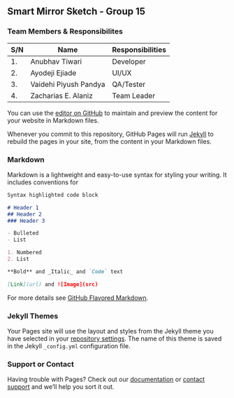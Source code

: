 ## Smart Mirror Sketch - Group 15

### Team Members & Responsibilites
S/N|Name                    |Responsibilities
---|------------------------|----------------
1. |Anubhav Tiwari          |Developer
2. |Ayodeji Ejiade          |UI/UX 
3. |Vaidehi Piyush Pandya   |QA/Tester
4. |Zacharias E. Alaniz     |Team Leader

You can use the [editor on GitHub](https://github.com/ejiadedeji/SmartMirror/edit/master/README.md) to maintain and preview the content for your website in Markdown files.

Whenever you commit to this repository, GitHub Pages will run [Jekyll](https://jekyllrb.com/) to rebuild the pages in your site, from the content in your Markdown files.

### Markdown

Markdown is a lightweight and easy-to-use syntax for styling your writing. It includes conventions for

```markdown
Syntax highlighted code block

# Header 1
## Header 2
### Header 3

- Bulleted
- List

1. Numbered
2. List

**Bold** and _Italic_ and `Code` text

[Link](url) and ![Image](src)
```

For more details see [GitHub Flavored Markdown](https://guides.github.com/features/mastering-markdown/).

### Jekyll Themes

Your Pages site will use the layout and styles from the Jekyll theme you have selected in your [repository settings](https://github.com/ejiadedeji/SmartMirror/settings). The name of this theme is saved in the Jekyll `_config.yml` configuration file.

### Support or Contact

Having trouble with Pages? Check out our [documentation](https://help.github.com/categories/github-pages-basics/) or [contact support](https://github.com/contact) and we’ll help you sort it out.
